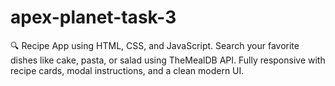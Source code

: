 # apex-planet-task-3
🔍 Recipe App using HTML, CSS, and JavaScript. Search your favorite dishes like cake, pasta, or salad using TheMealDB API. Fully responsive with recipe cards, modal instructions, and a clean modern UI.
